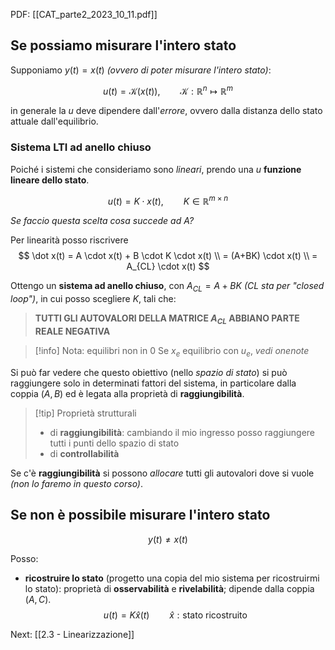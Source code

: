 PDF: [[CAT_parte2_2023_10_11.pdf]]
## Se possiamo misurare l'intero stato

Supponiamo $y(t) = x(t)$ *(ovvero di poter misurare l'intero stato)*:

$$
u(t) = \mathcal K(x(t)),
\qquad \mathcal K: \mathbb R^n \longmapsto \mathbb R^m
$$

in generale la $u$ deve dipendere dall'*errore*, ovvero dalla distanza dello stato attuale dall'equilibrio.

### Sistema LTI ad anello chiuso

Poiché i sistemi che consideriamo sono *lineari*, prendo una $u$ **funzione lineare dello stato**.

$$
u(t) = K \cdot x(t),
\qquad K \in \mathbb R^{m\times n}
$$

*Se faccio questa scelta cosa succede ad $A$?*

Per linearità posso riscrivere
$$
\dot x(t) = A \cdot x(t) + B \cdot K \cdot x(t) \\
= (A+BK) \cdot x(t) \\
= A_{CL} \cdot x(t)
$$

Ottengo un **sistema ad anello chiuso**, con $A_{CL} = A + BK$ *(CL sta per "closed loop")*, in cui posso scegliere $K$, tali che:

> **TUTTI GLI AUTOVALORI DELLA MATRICE $A_{CL}$ ABBIANO PARTE REALE NEGATIVA**


> [!info] Nota: equilibri non in 0
> Se $x_e$ equilibrio con $u_e$, *vedi onenote*

Si può far vedere che questo obiettivo (nello *spazio di stato*) si può raggiungere solo in determinati fattori del sistema, in particolare dalla coppia $(A,B)$ ed è legata alla proprietà di **raggiungibilità**.

> [!tip] Proprietà strutturali
>  - di **raggiungibilità**: cambiando il mio ingresso posso raggiungere tutti i punti dello spazio di stato
>  - di **controllabilità**


Se c'è **raggiungibilità** si possono *allocare* tutti gli autovalori dove si vuole *(non lo faremo in questo corso)*.

## Se non è possibile misurare l'intero stato
$$
y(t) \ne x(t)
$$

Posso:
- **ricostruire lo stato** (progetto una copia del mio sistema per ricostruirmi lo stato): proprietà di **osservabilità** e **rivelabilità**; dipende dalla coppia $(A,C)$. $$ u(t) = K \hat x(t) \qquad \hat x: \text{stato ricostruito}$$

Next: [[2.3 - Linearizzazione]]
